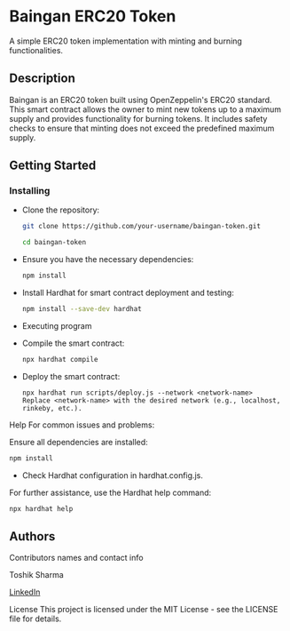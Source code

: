 # Baingan ERC20 Token

A simple ERC20 token implementation with minting and burning functionalities.

## Description

Baingan is an ERC20 token built using OpenZeppelin's ERC20 standard. This smart contract allows the owner to mint new tokens up to a maximum supply and provides functionality for burning tokens. It includes safety checks to ensure that minting does not exceed the predefined maximum supply.

## Getting Started

### Installing

* Clone the repository:
  ```sh
  git clone https://github.com/your-username/baingan-token.git
  ```

  ```sh
  cd baingan-token
  ```
* Ensure you have the necessary dependencies:

  ```sh
  npm install
  ```
* Install Hardhat for smart contract deployment and testing:
  

  ```sh
  npm install --save-dev hardhat
  ```
* Executing program
* Compile the smart contract:


  ```sh
  npx hardhat compile
  ```
* Deploy the smart contract:
  

  ```solidoty
  npx hardhat run scripts/deploy.js --network <network-name>
  Replace <network-name> with the desired network (e.g., localhost, rinkeby, etc.).
  ```

Help
For common issues and problems:

Ensure all dependencies are installed:

  ```sh
  npm install
  ```
* Check Hardhat configuration in hardhat.config.js.

For further assistance, use the Hardhat help command:

```sh
npx hardhat help
```

## Authors
Contributors names and contact info

Toshik Sharma

[LinkedIn](https://www.linkedin.com/in/toshik-sharma-855070250/)

License
This project is licensed under the MIT License - see the LICENSE file for details.


